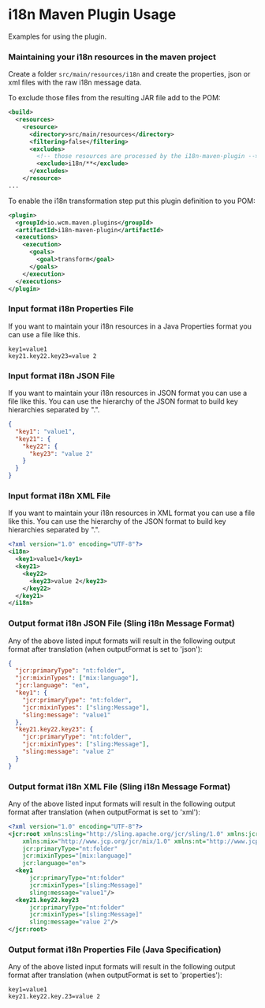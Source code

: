 i18n Maven Plugin Usage
=======================

Examples for using the plugin.


### Maintaining your i18n resources in the maven project

Create a folder `src/main/resources/i18n` and create the properties, json or xml files with the raw i18n message data.

To exclude those files from the resulting JAR file add to the POM:

```xml
<build>
  <resources>
    <resource>
      <directory>src/main/resources</directory>
      <filtering>false</filtering>
      <excludes>
        <!-- those resources are processed by the i18n-maven-plugin -->
        <exclude>i18n/**</exclude>
      </excludes>
    </resource>
...
```

To enable the i18n transformation step put this plugin definition to you POM:

```xml
<plugin>
  <groupId>io.wcm.maven.plugins</groupId>
  <artifactId>i18n-maven-plugin</artifactId>
  <executions>
    <execution>
      <goals>
        <goal>transform</goal>
      </goals>
    </execution>
  </executions>
</plugin>
```


### Input format i18n Properties File

If you want to maintain your i18n resources in a Java Properties format you can use a file like this.

```
key1=value1
key21.key22.key23=value 2
```


### Input format i18n JSON File

If you want to maintain your i18n resources in JSON format you can use a file like this. You can use the hierarchy of the JSON format to build key hierarchies separated by ".".

```json
{
  "key1": "value1",
  "key21": {
    "key22": {
      "key23": "value 2"
    }
  }
}
```


### Input format i18n XML File

If you want to maintain your i18n resources in XML format you can use a file like this. You can use the hierarchy of the JSON format to build key hierarchies separated by ".".

```xml
<?xml version="1.0" encoding="UTF-8"?>
<i18n>
  <key1>value1</key1>
  <key21>
    <key22>
      <key23>value 2</key23>
    </key22>
  </key21>
</i18n>
```


### Output format i18n JSON File (Sling i18n Message Format)

Any of the above listed input formats will result in the following output format after translation (when outputFormat is set to 'json'):

```json
{
  "jcr:primaryType": "nt:folder",
  "jcr:mixinTypes": ["mix:language"],
  "jcr:language": "en",
  "key1": {
    "jcr:primaryType": "nt:folder",
    "jcr:mixinTypes": ["sling:Message"],
    "sling:message": "value1"
  },
  "key21.key22.key23": {
    "jcr:primaryType": "nt:folder",
    "jcr:mixinTypes": ["sling:Message"],
    "sling:message": "value 2"
  }
}
```


### Output format i18n XML File (Sling i18n Message Format)

Any of the above listed input formats will result in the following output format after translation (when outputFormat is set to 'xml'):

```xml
<?xml version="1.0" encoding="UTF-8"?>
<jcr:root xmlns:sling="http://sling.apache.org/jcr/sling/1.0" xmlns:jcr="http://www.jcp.org/jcr/1.0"
    xmlns:mix="http://www.jcp.org/jcr/mix/1.0" xmlns:nt="http://www.jcp.org/jcr/nt/1.0"
    jcr:primaryType="nt:folder"
    jcr:mixinTypes="[mix:language]"
    jcr:language="en">
  <key1
      jcr:primaryType="nt:folder"
      jcr:mixinTypes="[sling:Message]"
      sling:message="value1"/>
  <key21.key22.key23
      jcr:primaryType="nt:folder"
      jcr:mixinTypes="[sling:Message]"
      sling:message="value 2"/>
</jcr:root>
```


### Output format i18n Properties File (Java Specification)

Any of the above listed input formats will result in the following output format after translation (when outputFormat is set to 'properties'):

```properties
key1=value1
key21.key22.key.23=value 2
```
